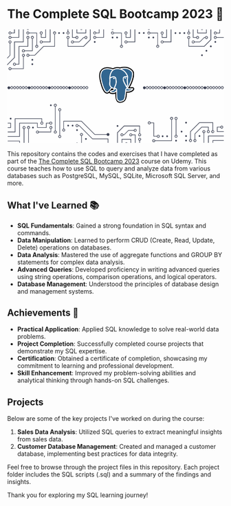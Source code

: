# The Complete SQL Bootcamp 2023 🚀
![](https://github.com/shayanrsh/Complete-sql-bootcamp/blob/main/ReadMeGif.gif)

This repository contains the codes and exercises that I have completed as part of the [The Complete SQL Bootcamp 2023](https://www.udemy.com/course/the-complete-sql-bootcamp/) course on Udemy. This course teaches how to use SQL to query and analyze data from various databases such as PostgreSQL, MySQL, SQLite, Microsoft SQL Server, and more.

## What I've Learned 📚

- **SQL Fundamentals**: Gained a strong foundation in SQL syntax and commands.
- **Data Manipulation**: Learned to perform CRUD (Create, Read, Update, Delete) operations on databases.
- **Data Analysis**: Mastered the use of aggregate functions and GROUP BY statements for complex data analysis.
- **Advanced Queries**: Developed proficiency in writing advanced queries using string operations, comparison operations, and logical operators.
- **Database Management**: Understood the principles of database design and management systems.

## Achievements 🌟

- **Practical Application**: Applied SQL knowledge to solve real-world data problems.
- **Project Completion**: Successfully completed course projects that demonstrate my SQL expertise.
- **Certification**: Obtained a certificate of completion, showcasing my commitment to learning and professional development.
- **Skill Enhancement**: Improved my problem-solving abilities and analytical thinking through hands-on SQL challenges.

## Projects

Below are some of the key projects I've worked on during the course:

1. **Sales Data Analysis**: Utilized SQL queries to extract meaningful insights from sales data.
2. **Customer Database Management**: Created and managed a customer database, implementing best practices for data integrity.

Feel free to browse through the project files in this repository. Each project folder includes the SQL scripts (.sql) and a summary of the findings and insights.

Thank you for exploring my SQL learning journey!
